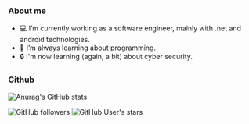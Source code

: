 ### About me

- 💻 I’m currently working as a software engineer, mainly with .net and android technologies.
- 🌱 I’m always learning about programming. 
- 🔒 I'm now learning (again, a bit) about cyber security.

### Github
![Anurag's GitHub stats](https://github-readme-stats.vercel.app/api?username=rubenhortas&count_private=true&show_icons=true&theme=dark)

![GitHub followers](https://img.shields.io/github/followers/rubenhortas?style=social)
![GitHub User's stars](https://img.shields.io/github/stars/rubenhortas?style=social)
